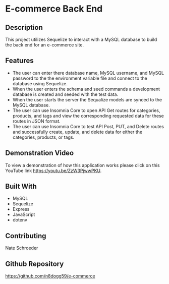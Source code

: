 # E-commerce Back End 

## Description
This project utilizes Sequelize to interact with a MySQL database to build the back end for an e-commerce site.

## Features
* The user can enter there database name, MySQL username, and MySQL password to the the environment variable file and connect to the database using Sequelize.
* When the user enters the schema and seed commands a development database is created and seeded with the test data.
* When the user starts the server the Sequalize models are synced to the MySQL database.
* The user can use Insomnia Core to open API Get routes for categories, products, and tags and view the corresponding requested data for these routes in JSON format.
* The user can use Insomnia Core to test API Post, PUT, and Delete routes and successfully create, update, and delete data for either the categories, products, or tags.


## Demonstration Video
To view a demonstration of how this application works please click on this YouTube link https://youtu.be/ZzW3PjwwPKU.

## Built With
* MySQL
* Sequelize
* Express
* JavaScript
* dotenv

## Contributing
Nate Schroeder

## Github Repository
https://github.com/n8dogg59/e-commerce


